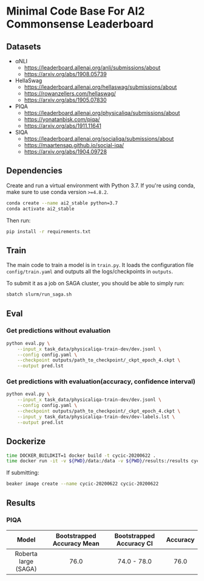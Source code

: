 # Minimal Code Base For AI2 Commonsense Leaderboard

## Datasets

- αNLI
  - https://leaderboard.allenai.org/anli/submissions/about
  - https://arxiv.org/abs/1908.05739
- HellaSwag
  - https://leaderboard.allenai.org/hellaswag/submissions/about
  - https://rowanzellers.com/hellaswag/
  - https://arxiv.org/abs/1905.07830
- PIQA
  - https://leaderboard.allenai.org/physicaliqa/submissions/about
  - https://yonatanbisk.com/piqa/
  - https://arxiv.org/abs/1911.11641
- SIQA
  - https://leaderboard.allenai.org/socialiqa/submissions/about
  - https://maartensap.github.io/social-iqa/
  - https://arxiv.org/abs/1904.09728

## Dependencies

Create and run a virtual environment with Python 3.7. If you're using conda, make sure to use conda version `>=4.8.2`.

```bash
conda create --name ai2_stable python=3.7
conda activate ai2_stable
```

Then run:

```bash
pip install -r requirements.txt
```

## Train

The main code to train a model is in `train.py`. It loads the configuration file `config/train.yaml` and outputs all the logs/checkpoints in `outputs`.

To submit it as a job on SAGA cluster, you should be able to simply run:

```bash
sbatch slurm/run_saga.sh
```

## Eval

### Get predictions without evaluation

```bash
python eval.py \
    --input_x task_data/physicaliqa-train-dev/dev.jsonl \
    --config config.yaml \
    --checkpoint outputs/path_to_checkpoint/_ckpt_epoch_4.ckpt \
    --output pred.lst
```

### Get predictions with evaluation(accuracy, confidence interval)

```bash
python eval.py \
    --input_x task_data/physicaliqa-train-dev/dev.jsonl \
    --config config.yaml \
    --checkpoint outputs/path_to_checkpoint/_ckpt_epoch_4.ckpt \
    --input_y task_data/physicaliqa-train-dev/dev-labels.lst \
    --output pred.lst
```

## Dockerize

```bash
time DOCKER_BUILDKIT=1 docker build -t cycic-20200622 .
time docker run -it -v ${PWD}/data:/data -v ${PWD}/results:/results cycic-20200622 bash run_model.sh`
```

If submitting:

```bash
beaker image create --name cycic-20200622 cycic-20200622
```

## Results

### PIQA

|        Model         | Bootstrapped Accuracy Mean | Bootstrapped Accuracy CI | Accuracy |
| :------------------: | :------------------------: | :----------------------: | :------: |
| Roberta large (SAGA) |            76.0            |       74.0 - 78.0        |   76.0   |
